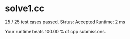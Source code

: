 # solve1.cc

25 / 25 test cases passed.
Status: Accepted
Runtime: 2 ms

Your runtime beats 100.00 % of cpp submissions.

